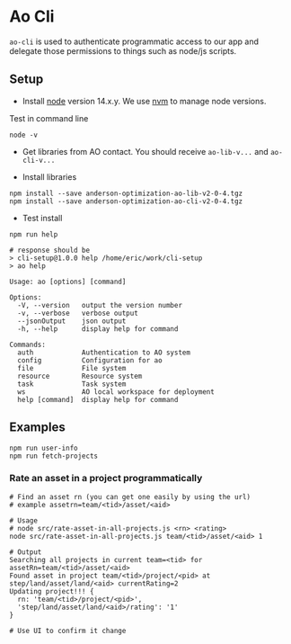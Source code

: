 

# Ao Cli

`ao-cli` is used to authenticate programmatic access to our app and delegate those permissions to things such as node/js scripts.

## Setup

- Install [node](https://nodejs.org/en/download/) version 14.x.y.  We use [nvm](https://github.com/nvm-sh/nvm) to manage node versions.

Test in command line
```
node -v
```

- Get libraries from AO contact.  You should receive `ao-lib-v...` and `ao-cli-v...`

- Install libraries
```
npm install --save anderson-optimization-ao-lib-v2-0-4.tgz
npm install --save anderson-optimization-ao-cli-v2-0-4.tgz
```

- Test install
```
npm run help

# response should be 
> cli-setup@1.0.0 help /home/eric/work/cli-setup
> ao help

Usage: ao [options] [command]

Options:
  -V, --version   output the version number
  -v, --verbose   verbose output
  --jsonOutput    json output
  -h, --help      display help for command

Commands:
  auth            Authentication to AO system
  config          Configuration for ao
  file            File system
  resource        Resource system
  task            Task system
  ws              AO local workspace for deployment
  help [command]  display help for command
```

## Examples

```
npm run user-info
npm run fetch-projects
```
### Rate an asset in a project programmatically
```
# Find an asset rn (you can get one easily by using the url)
# example assetrn=team/<tid>/asset/<aid>

# Usage
# node src/rate-asset-in-all-projects.js <rn> <rating>
node src/rate-asset-in-all-projects.js team/<tid>/asset/<aid> 1

# Output
Searching all projects in current team=<tid> for assetRn=team/<tid>/asset/<aid>
Found asset in project team/<tid>/project/<pid> at step/land/asset/land/<aid> currentRating=2
Updating project!!! {
  rn: 'team/<tid>/project/<pid>',
  'step/land/asset/land/<aid>/rating': '1'
}

# Use UI to confirm it change
```